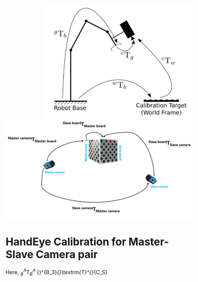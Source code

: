 <p align="right">
<img align="center" src="Images/hande.png" width="400"> 
<img align="center" src="Images/nonOverlapping.png" width="550">
</p>


# HandEye Calibration for Master-Slave Camera pair
 Here,
 $_{B}^{A}\textrm{T}_{B}^{A}$
 {}^{B_3}_{}\textrm{T}^{}_{C_S}



